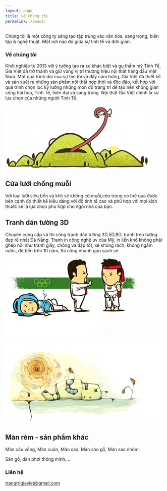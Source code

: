 ```yaml
---
layout: page
title: Về chúng tôi
permalink: /about/
---
```


Chúng tôi là một công ty sáng tạo tập trung vào văn hóa, sang trọng, biên tập & nghệ thuật. Một nơi nào đó giữa sự tinh tế và đơn giản.

### Về chúng tôi

Khởi nghiệp từ 2013 với ý tưởng tạo ra sự khác biệt và gu thẩm mỹ Tinh Tế, Gia Việt đã trở thành và giữ vững vị trí thương hiệu nội thất hàng đầu Việt Nam. Một quá trình dài của sự tìm tòi và đầy cảm hứng, Gia Việt đã thiết kế và sản xuất ra những sản phẩm nội thất hợp thời và độc đáo, kết hợp với quá trình chọn lọc kỹ lưỡng những món đồ trang trí để tạo nên không gian sống hài hòa, Tinh Tế, hiện đại và sang trọng. Nội thất Gia Việt chính là sự lựa chọn của những người Tinh Tế.

<section id="features">
    <div class="container">
        <div class="row">
            <div class="single-features">
                <div class="col-sm-5 wow fadeInLeft" data-wow-duration="500ms" data-wow-delay="300ms">
                    <img src="/images/home/image1.png" class="img-responsive" alt="">
                </div>
                <div class="col-sm-6 wow fadeInRight" data-wow-duration="500ms" data-wow-delay="300ms">
                    <h2>Cửa lưới chống muỗi</h2>
                    <P>Với loại lưới siêu bền và khít sẽ không có muỗi,côn trùng có thể qua được bên cạnh đó thiết kế kiểu dáng với độ tinh tế cao và phù hợp với mọi kích thước sẽ là lựa chọn phù hợp cho ngôi nhà của bạn.</P>
                </div>
            </div>
            <div class="single-features">
                <div class="col-sm-6 col-sm-offset-1 align-right wow fadeInLeft" data-wow-duration="500ms" data-wow-delay="300ms">
                    <h2>Tranh dán tường 3D</h2>
                    <P>Chuyên cung cấp và thi công tranh dán tường 3D,5D,8D, tranh treo tường đẹp rẻ nhất Đà Nẵng. Tranh in công nghệ uv của Mỹ, in liền khổ không phải ghép nối như tranh giấy, chống va đập tốt, xé không rách, không ngấm nước, độ bền trên 10 năm, thi công nhanh gọn sạch sẽ.</P>
                </div>
                <div class="col-sm-5 wow fadeInRight" data-wow-duration="500ms" data-wow-delay="300ms">
                    <img src="/images/home/image2.png" class="img-responsive" alt="">
                </div>
            </div>
            <div class="single-features">
                <div class="col-sm-5 wow fadeInLeft" data-wow-duration="500ms" data-wow-delay="300ms">
                    <img src="/images/home/image3.png" class="img-responsive" alt="">
                </div>
                <div class="col-sm-6 wow fadeInRight" data-wow-duration="500ms" data-wow-delay="300ms">
                    <h2>Màn rèm - sản phẩm khác</h2>
                    <P>Màn cầu vồng, Màn cuộn, Màn sáo, Màn sáo gỗ, Màn sáo nhôm.</P>
                    <P>Sàn gỗ, dàn phơi thông minh,...</P>
                </div>
            </div>
        </div>
    </div>
</section>
 <!--/#features-->

### Liên hệ

[trangtrigiaviet@gmail.com](mailto:trangtrigiaviet@gmail.com)